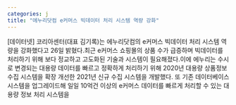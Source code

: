 ```yaml
---
categories: j
title: "에누리닷컴 e커머스 빅데이터 처리 시스템 역량 강화"
---
```

[데이터넷] 코리아센터(대표 김기록)는 에누리닷컴의 e커머스 빅데이터 처리 시스템 역량을 강화했다고 26일 밝혔다.최근 e커머스 쇼핑몰의 상품 수가 급증하며 빅데이터를 처리하기 위해 보다 정교하고 고도화된 기술과 시스템이 필요해졌다.이에 에누리는 수시로 변경되는 대용량 데이터를 빠르고 정확하게 처리하기 위해 2020년 대용량 상품정보 수집 시스템을 확장 개선한 2021년 신규 수집 시스템을 개발했다. 또 기존 데이터베이스 시스템을 업그레이드해 일일 10억건 이상의 e커머스 데이터를 빠르게 처리할 수 있는 대용량 정보 처리 시스템을